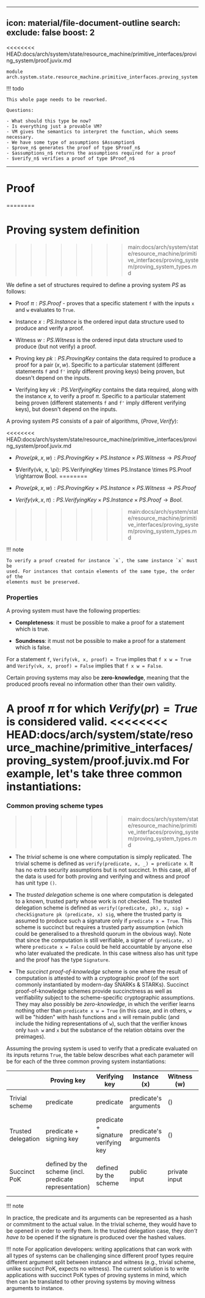 
---
icon: material/file-document-outline
search:
  exclude: false
  boost: 2
---

<<<<<<<< HEAD:docs/arch/system/state/resource_machine/primitive_interfaces/proving_system/proof.juvix.md
```juvix
module arch.system.state.resource_machine.primitive_interfaces.proving_system.proof;
```

!!! todo

    This whole page needs to be reworked.

    Questions:

    - What should this type be now?
    - Is everything just a provable VM?
    - VM gives the semantics to interpret the function, which seems necessary.
    - We have some type of assumptions $Assumption$
    - $prove_n$ generates the proof of type $Proof_n$
    - $assumptions_n$ returns the assumptions required for a proof
    - $verify_n$ verifies a proof of type $Proof_n$

---

# Proof
========
# Proving system definition
>>>>>>>> main:docs/arch/system/state/resource_machine/primitive_interfaces/proving_system/proving_system_types.md


We define a set of structures required to define a proving system $PS$ as follows:

- Proof $\pi: PS.Proof$ - proves that a specific statement `f` with the inputs
`x` and `w` evaluates to `True`.

- Instance $x: PS.Instance$ is the ordered input data structure used to produce
and verify a proof.

- Witness $w: PS.Witness$ is the ordered input data structure used to produce
(but not verify) a proof.

- Proving key $pk: PS.ProvingKey$ contains the data required to produce a proof
for a pair $(x, w)$. Specific to a particular statement (different statements
`f` and `f'` imply different proving keys) being proven, but doesn't depend on
the inputs.

- Verifying key $vk: PS.VerifyingKey$ contains the data required, along with the
instance $x$, to verify a proof $\pi$. Specific to a particular statement being
proven (different statements `f` and `f'` imply different verifying keys), but
doesn't depend on the inputs.


A proving system $PS$ consists of a pair of algorithms, $(Prove, Verify)$:

<<<<<<<< HEAD:docs/arch/system/state/resource_machine/primitive_interfaces/proving_system/proof.juvix.md
- $Prove(pk, x, w): PS.ProvingKey \times PS.Instance \times PS.Witness
\rightarrow PS.Proof$

- $Verify(vk, x, \pi): PS.VerifyingKey \times PS.Instance \times PS.Proof
\rightarrow Bool.
========
- $Prove(pk, x, w): PS.ProvingKey \times PS.Instance \times PS.Witness \rightarrow PS.Proof$
- $Verify(vk, x, \pi): PS.VerifyingKey \times PS.Instance \times PS.Proof \rightarrow Bool$.
>>>>>>>> main:docs/arch/system/state/resource_machine/primitive_interfaces/proving_system/proving_system_types.md

!!! note

    To verify a proof created for instance `x`, the same instance `x` must be
    used. For instances that contain elements of the same type, the order of the
    elements must be preserved.

### Properties

A proving system must have the following properties:

- **Completeness**: it must be possible to make a proof for a statement which is
true.

- **Soundness**: it must not be possible to make a proof for a statement which
is false.

For a statement `f`, `Verify(vk, x, proof) = True` implies that `f x w = True`
and `Verify(vk, x, proof) = False` implies that `f x w = False`.

Certain proving systems may also be **zero-knowledge**, meaning that the
produced proofs reveal no information other than their own validity.


A proof $\pi$ for which $Verify(pr) = True$ is considered valid.
<<<<<<<< HEAD:docs/arch/system/state/resource_machine/primitive_interfaces/proving_system/proof.juvix.md
For example, let's take three common instantiations:
========

### Common proving scheme types
>>>>>>>> main:docs/arch/system/state/resource_machine/primitive_interfaces/proving_system/proving_system_types.md

- The _trivial_ scheme is one where computation is simply replicated. The
  trivial scheme is defined as `verify(predicate, x, _) = predicate x`. It has
  no extra security assumptions but is not succinct. In this case, all of the
  data is used for both proving and verifying and witness and proof has unit
  type `()`.

- The _trusted delegation_ scheme is one where computation is delegated to a
  known, trusted party whose work is not checked. The trusted delegation scheme
  is defined as `verify((predicate, pk), x, sig) = checkSignature pk (predicate,
  x) sig`, where the trusted party is assumed to produce such a signature only
  if `predicate x = True`. This scheme is succinct but requires a trusted party
  assumption (which could be generalised to a threshold quorum in the obvious
  way). Note that since the computation is still verifiable, a signer of
  `(predicate, x)` where `predicate x = False` could be held accountable by
  anyone else who later evaluated the predicate. In this case witness also has
  unit type and the proof has the type `Signature`.

- The _succinct proof-of-knowledge_ scheme is one where the result of
computation is attested to with a cryptographic proof (of the sort commonly
instantiated by modern-day SNARKs & STARKs). Succinct proof-of-knowledge schemes
provide succinctness as well as verifiability subject to the scheme-specific
cryptographic assumptions. They may also possibly be _zero-knowledge_, in which
the verifier learns nothing other than `predicate x w = True` (in this case, and
in others, `w` will be "hidden" with hash functions and `x` will remain public
(and include the hiding representations of `w`), such that the verifier knows
only `hash w` and `x` but the substance of the relation obtains over the
preimages).

Assuming the proving system is used to verify that a predicate evaluated on its
inputs returns `True`, the table below describes what each parameter will be for
each of the three common proving system instantiations:

||Proving key|Verifying key|Instance (x)|Witness (w)|Proof|Properties|
|-|-|-|-|-|-|-|
|Trivial scheme|predicate|predicate|predicate's arguments|()|()|transparent, not succinct|
|Trusted delegation|predicate + signing key|predicate + signature verifying key|predicate's arguments|()|signature|succinct, trusted, verifiable|
|Succinct PoK|defined by the scheme (incl. predicate representation)|defined by the scheme|public input|private input|defined by the scheme|succinct, verifiable, possibly zero knowledge|

!!! note

In practice, the predicate and its arguments can be represented as a hash or commitment to the actual value. In the trivial scheme, they would have to be opened in order to verify them. In the trusted delegation case, they *don't have to* be opened if the signature is produced over the hashed values.

!!! note
  For application developers: writing applications that can work with all types of systems can be challenging since different proof types require different argument split between instance and witness (e.g., trivial scheme, unlike succinct PoK, expects no witness). The current solution is to write applications with succinct PoK types of proving systems in mind, which then can be translated to other proving systems by moving witness arguments to instance.
